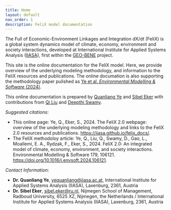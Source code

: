 ```yaml
---
title: Home
layout: default
nav_order: 1
description: FeliX model documentation
---
```


The Full of Economic-Environment Linkages and Integration dX/dt (FeliX) is a global system dynamics model of climate, economy, environment and society interactions, developed at International Institute for Applied Systems Analysis ([IIASA](https://iiasa.ac.at/models-tools-data/felix)), first within the [GEO-BENE](https://geo-bene.project-archive.iiasa.ac.at/) project. 

This site is the online documentation for the FeliX model. Here, we provide overview of the underlying modeling methodology, and information to the FeliX resources and publications. The online documation is also supporting the methodology paper pulished as [Ye et al. *Environmental Modelling & Software* (2024)](https://doi.org/10.1016/j.envsoft.2024.106121).

This online documentation is prepared by
[Quanliang Ye](https://iiasa.ac.at/staff/quanliang-ye) and [Sibel Eker](https://iiasa.ac.at/staff/sibel-eker) with contributions from [Qi Liu](https://www.researchgate.net/profile/Qi-Liu-321) and [Deepthi Swamy](https://iiasa.ac.at/staff/deepthi-swamy). 

*Suggested citations*:
- This online page: Ye, Q., Eker, S., 2024. The FeliX 2.0 webpage: overview of the underlying modeling
methodology and links to the FeliX 2.0 resources and publications. https://iiasa.github.io/felix_docs/.
- The FeliX methodoloy article:  Ye, Q., Liu, Q., Swamy, D., Gao, L., Moallemi, E. A., Rydzak, F., Eker, S., 2024. FeliX 2.0: An integrated model of climate, economy, environment, and society interactions. Environmental Modelling & Software 179, 106121. https://doi.org/10.1016/j.envsoft.2024.106121.

*Contact Information*:
- **Dr. Quanliang Ye**, yequanliang@iiasa.ac.at, International Institute for Applied Systems Analysis (IIASA), Laxenburg, 2361, Austria
- **Dr. Sibel Eker**, sibel.eker@ru.nl, Nijmegen School of Management, Radboud University, 6525 XZ, Nijmegen, the Netherlands / International Institute for Applied Systems Analysis (IIASA), Laxenburg, 2361, Austria